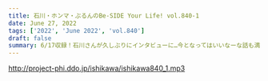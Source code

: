 ```yaml
---
title: 石川・ホンマ・ぶるんのBe-SIDE Your Life! vol.840-1
date: June 27, 2022
tags: ['2022', 'June 2022', 'vol.840']
draft: false
summary: 6/17収録！石川さんが久しぶりにインタビューに…今となってはいいなーな話も満載です！
---
```


http://project-phi.ddo.jp/ishikawa/ishikawa840_1.mp3
